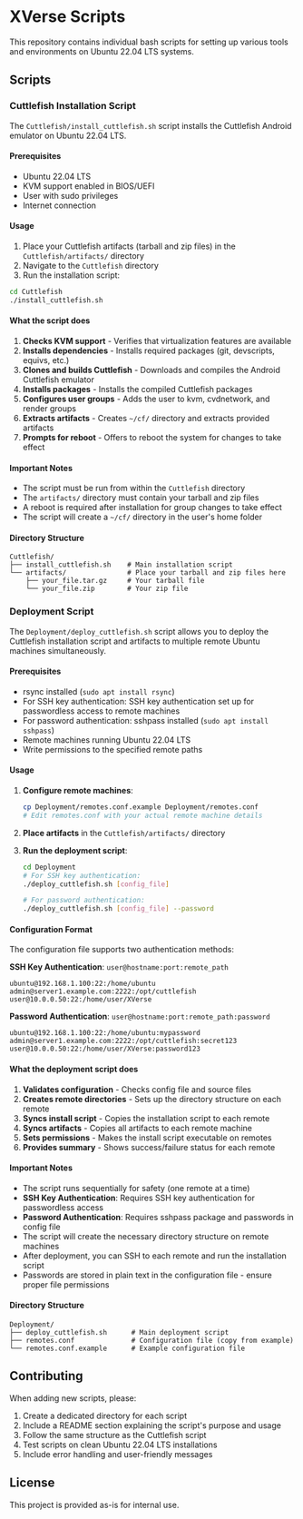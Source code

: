 # XVerse Scripts

This repository contains individual bash scripts for setting up various tools and environments on Ubuntu 22.04 LTS systems.

## Scripts

### Cuttlefish Installation Script

The `Cuttlefish/install_cuttlefish.sh` script installs the Cuttlefish Android emulator on Ubuntu 22.04 LTS.

#### Prerequisites

- Ubuntu 22.04 LTS
- KVM support enabled in BIOS/UEFI
- User with sudo privileges
- Internet connection

#### Usage

1. Place your Cuttlefish artifacts (tarball and zip files) in the `Cuttlefish/artifacts/` directory
2. Navigate to the `Cuttlefish` directory
3. Run the installation script:

```bash
cd Cuttlefish
./install_cuttlefish.sh
```

#### What the script does

1. **Checks KVM support** - Verifies that virtualization features are available
2. **Installs dependencies** - Installs required packages (git, devscripts, equivs, etc.)
3. **Clones and builds Cuttlefish** - Downloads and compiles the Android Cuttlefish emulator
4. **Installs packages** - Installs the compiled Cuttlefish packages
5. **Configures user groups** - Adds the user to kvm, cvdnetwork, and render groups
6. **Extracts artifacts** - Creates `~/cf/` directory and extracts provided artifacts
7. **Prompts for reboot** - Offers to reboot the system for changes to take effect

#### Important Notes

- The script must be run from within the `Cuttlefish` directory
- The `artifacts/` directory must contain your tarball and zip files
- A reboot is required after installation for group changes to take effect
- The script will create a `~/cf/` directory in the user's home folder

#### Directory Structure

```
Cuttlefish/
├── install_cuttlefish.sh    # Main installation script
└── artifacts/               # Place your tarball and zip files here
    ├── your_file.tar.gz     # Your tarball file
    └── your_file.zip        # Your zip file
```

### Deployment Script

The `Deployment/deploy_cuttlefish.sh` script allows you to deploy the Cuttlefish installation script and artifacts to multiple remote Ubuntu machines simultaneously.

#### Prerequisites

- rsync installed (`sudo apt install rsync`)
- For SSH key authentication: SSH key authentication set up for passwordless access to remote machines
- For password authentication: sshpass installed (`sudo apt install sshpass`)
- Remote machines running Ubuntu 22.04 LTS
- Write permissions to the specified remote paths

#### Usage

1. **Configure remote machines**:
   ```bash
   cp Deployment/remotes.conf.example Deployment/remotes.conf
   # Edit remotes.conf with your actual remote machine details
   ```

2. **Place artifacts** in the `Cuttlefish/artifacts/` directory

3. **Run the deployment script**:
   ```bash
   cd Deployment
   # For SSH key authentication:
   ./deploy_cuttlefish.sh [config_file]
   
   # For password authentication:
   ./deploy_cuttlefish.sh [config_file] --password
   ```

#### Configuration Format

The configuration file supports two authentication methods:

**SSH Key Authentication**: `user@hostname:port:remote_path`
```
ubuntu@192.168.1.100:22:/home/ubuntu
admin@server1.example.com:2222:/opt/cuttlefish
user@10.0.0.50:22:/home/user/XVerse
```

**Password Authentication**: `user@hostname:port:remote_path:password`
```
ubuntu@192.168.1.100:22:/home/ubuntu:mypassword
admin@server1.example.com:2222:/opt/cuttlefish:secret123
user@10.0.0.50:22:/home/user/XVerse:password123
```

#### What the deployment script does

1. **Validates configuration** - Checks config file and source files
2. **Creates remote directories** - Sets up the directory structure on each remote
3. **Syncs install script** - Copies the installation script to each remote
4. **Syncs artifacts** - Copies all artifacts to each remote machine
5. **Sets permissions** - Makes the install script executable on remotes
6. **Provides summary** - Shows success/failure status for each remote

#### Important Notes

- The script runs sequentially for safety (one remote at a time)
- **SSH Key Authentication**: Requires SSH key authentication for passwordless access
- **Password Authentication**: Requires sshpass package and passwords in config file
- The script will create the necessary directory structure on remote machines
- After deployment, you can SSH to each remote and run the installation script
- Passwords are stored in plain text in the configuration file - ensure proper file permissions

#### Directory Structure

```
Deployment/
├── deploy_cuttlefish.sh      # Main deployment script
├── remotes.conf              # Configuration file (copy from example)
└── remotes.conf.example      # Example configuration file
```

## Contributing

When adding new scripts, please:

1. Create a dedicated directory for each script
2. Include a README section explaining the script's purpose and usage
3. Follow the same structure as the Cuttlefish script
4. Test scripts on clean Ubuntu 22.04 LTS installations
5. Include error handling and user-friendly messages

## License

This project is provided as-is for internal use.
